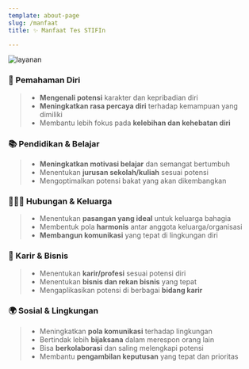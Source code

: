 ```yaml
---
template: about-page
slug: /manfaat
title: ✨ Manfaat Tes STIFIn 

---
```


![layanan](/assets/layanan1.jpg)


 

### 🔎 Pemahaman Diri  
> - **Mengenali potensi** karakter dan kepribadian diri  
> - **Meningkatkan rasa percaya diri** terhadap kemampuan yang dimiliki  
> - Membantu lebih fokus pada **kelebihan dan kehebatan diri**  

### 📚 Pendidikan & Belajar  
> - **Meningkatkan motivasi belajar** dan semangat bertumbuh  
> - Menentukan **jurusan sekolah/kuliah** sesuai potensi  
> - Mengoptimalkan potensi bakat yang akan dikembangkan  

### 👨‍👩‍👧 Hubungan & Keluarga  
> - Menentukan **pasangan yang ideal** untuk keluarga bahagia  
> - Membentuk pola **harmonis** antar anggota keluarga/organisasi  
> - **Membangun komunikasi** yang tepat di lingkungan diri  

### 💼 Karir & Bisnis  
> - Menentukan **karir/profesi** sesuai potensi diri  
> - Menentukan **bisnis dan rekan bisnis** yang tepat  
> - Mengaplikasikan potensi di berbagai **bidang karir**  

### 🌍 Sosial & Lingkungan  
> - Meningkatkan **pola komunikasi** terhadap lingkungan  
> - Bertindak lebih **bijaksana** dalam merespon orang lain  
> - Bisa **berkolaborasi** dan saling melengkapi potensi  
> - Membantu **pengambilan keputusan** yang tepat dan prioritas  
